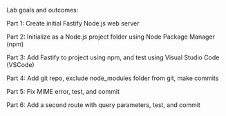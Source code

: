 Lab goals and outcomes:

Part 1: Create initial Fastify Node.js web server

Part 2: Initialize as a Node.js project folder using Node Package Manager (npm)

Part 3: Add Fastify to project using npm, and test using Visual Studio Code (VSCode)

Part 4: Add git repo, exclude node_modules folder from git, make commits

Part 5: Fix MIME error, test, and commit

Part 6: Add a second route with query parameters, test, and commit
